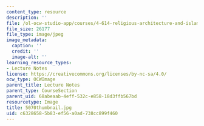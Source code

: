 ```yaml
---
content_type: resource
description: ''
file: /ol-ocw-studio-app/courses/4-614-religious-architecture-and-islamic-cultures-fall-2002/c63286585b83ef56a0ad738cc899f460_5070thumbnail.jpg
file_size: 26177
file_type: image/jpeg
image_metadata:
  caption: ''
  credit: ''
  image-alt: ''
learning_resource_types:
- Lecture Notes
license: https://creativecommons.org/licenses/by-nc-sa/4.0/
ocw_type: OCWImage
parent_title: Lecture Notes
parent_type: CourseSection
parent_uid: 68abeaab-4eff-532c-e858-18d3ffb567bd
resourcetype: Image
title: 5070thumbnail.jpg
uid: c6328658-5b83-ef56-a0ad-738cc899f460
---
```


